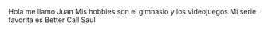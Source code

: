 Hola me llamo Juan Mis hobbies son el gimnasio y los videojuegos Mi serie favorita es Better Call Saul
